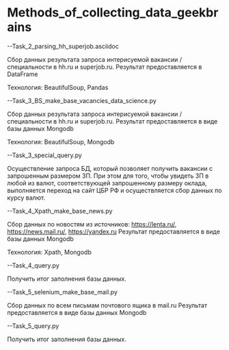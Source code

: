 # Methods_of_collecting_data_geekbrains

--Task_2_parsing_hh_superjob.asciidoc

Сбор данных результата запроса интерисуемой вакансии / специальности в hh.ru и superjob.ru.
Результат предоставляется в DataFrame

Технология: BeautifulSoup, Pandas


--Task_3_BS_make_base_vacancies_data_science.py

Сбор данных результата запроса интерисуемой вакансии / специальности в hh.ru и superjob.ru.
Результат предоставляется в виде базы данных Mongodb

Технология: BeautifulSoup, Mongodb


--Task_3_special_query.py

Осуществление запроса БД, который позволяет получить вакансии с запрошенным размером ЗП.
При этом для того, чтобы увидеть ЗП в любой из валют, соответствующей запрошенному размеру оклада,
выполняется переход на сайт ЦБР РФ и осуществляется сбор данных по курсу валют.


--Task_4_Xpath_make_base_news.py

Сбор данных по новостям из источников: https://lenta.ru/, https://news.mail.ru/, https://yandex.ru 
Результат предоставляется в виде базы данных Mongodb

Технология: Xpath, Mongodb


--Task_4_query.py

Получить итог заполнения базы данных.


--Task_5_selenium_make_base_mail.py

Сбор данных по всем письмам почтового ящика в mail.ru 
Результат предоставляется в виде базы данных Mongodb

--Task_5_query.py

Получить итог заполнения базы данных.
